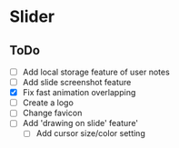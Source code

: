 # Slider

## ToDo
- [ ] Add local storage feature of user notes
- [ ] Add slide screenshot feature
- [x] Fix fast animation overlapping
- [ ] Create a logo
- [ ] Change favicon
- [ ] Add 'drawing on slide' feature'
  - [ ] Add cursor size/color setting
